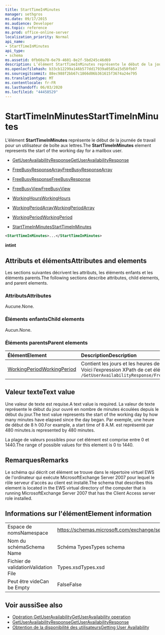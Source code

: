 ```yaml
---
title: StartTimeInMinutes
manager: sethgros
ms.date: 09/17/2015
ms.audience: Developer
ms.topic: reference
ms.prod: office-online-server
localization_priority: Normal
api_name:
- StartTimeInMinutes
api_type:
- schema
ms.assetid: 0fb60a78-6e79-4601-8e2f-5bd245c46d69
description: L’élément StartTimeInMinutes représente le début de la journée de travail pour un utilisateur de boîte aux lettres.
ms.openlocfilehash: b33cb12299a146b577dd17939a0585a15d50fb07
ms.sourcegitcommit: 88ec988f2bb67c1866d06b361615f3674a24e795
ms.translationtype: MT
ms.contentlocale: fr-FR
ms.lasthandoff: 06/03/2020
ms.locfileid: "44458529"
---
```

# <a name="starttimeinminutes"></a><span data-ttu-id="050e6-103">StartTimeInMinutes</span><span class="sxs-lookup"><span data-stu-id="050e6-103">StartTimeInMinutes</span></span>

<span data-ttu-id="050e6-104">L’élément **StartTimeInMinutes** représente le début de la journée de travail pour un utilisateur de boîte aux lettres.</span><span class="sxs-lookup"><span data-stu-id="050e6-104">The **StartTimeInMinutes** element represents the start of the working day for a mailbox user.</span></span> 
  
- [<span data-ttu-id="050e6-105">GetUserAvailabilityResponse</span><span class="sxs-lookup"><span data-stu-id="050e6-105">GetUserAvailabilityResponse</span></span>](getuseravailabilityresponse.md)
  
- [<span data-ttu-id="050e6-106">FreeBusyResponseArray</span><span class="sxs-lookup"><span data-stu-id="050e6-106">FreeBusyResponseArray</span></span>](freebusyresponsearray.md)
  
- [<span data-ttu-id="050e6-107">FreeBusyResponse</span><span class="sxs-lookup"><span data-stu-id="050e6-107">FreeBusyResponse</span></span>](freebusyresponse.md)
  
- [<span data-ttu-id="050e6-108">FreeBusyView</span><span class="sxs-lookup"><span data-stu-id="050e6-108">FreeBusyView</span></span>](freebusyview.md)
  
- [<span data-ttu-id="050e6-109">WorkingHours</span><span class="sxs-lookup"><span data-stu-id="050e6-109">WorkingHours</span></span>](workinghours-ex15websvcsotherref.md)
  
- [<span data-ttu-id="050e6-110">WorkingPeriodArray</span><span class="sxs-lookup"><span data-stu-id="050e6-110">WorkingPeriodArray</span></span>](workingperiodarray.md)
  
- [<span data-ttu-id="050e6-111">WorkingPeriod</span><span class="sxs-lookup"><span data-stu-id="050e6-111">WorkingPeriod</span></span>](workingperiod.md)
  
- [<span data-ttu-id="050e6-112">StartTimeInMinutes</span><span class="sxs-lookup"><span data-stu-id="050e6-112">StartTimeInMinutes</span></span>](starttimeinminutes.md)
  
```xml
<StartTimeInMinutes>...</StartTimeInMinutes>
```

<span data-ttu-id="050e6-113">**int**</span><span class="sxs-lookup"><span data-stu-id="050e6-113">**int**</span></span>

## <a name="attributes-and-elements"></a><span data-ttu-id="050e6-114">Attributs et éléments</span><span class="sxs-lookup"><span data-stu-id="050e6-114">Attributes and elements</span></span>

<span data-ttu-id="050e6-115">Les sections suivantes décrivent les attributs, les éléments enfants et les éléments parents.</span><span class="sxs-lookup"><span data-stu-id="050e6-115">The following sections describe attributes, child elements, and parent elements.</span></span>
  
### <a name="attributes"></a><span data-ttu-id="050e6-116">Attributs</span><span class="sxs-lookup"><span data-stu-id="050e6-116">Attributes</span></span>

<span data-ttu-id="050e6-117">Aucune.</span><span class="sxs-lookup"><span data-stu-id="050e6-117">None.</span></span>
  
### <a name="child-elements"></a><span data-ttu-id="050e6-118">Éléments enfants</span><span class="sxs-lookup"><span data-stu-id="050e6-118">Child elements</span></span>

<span data-ttu-id="050e6-119">Aucun.</span><span class="sxs-lookup"><span data-stu-id="050e6-119">None.</span></span>
  
### <a name="parent-elements"></a><span data-ttu-id="050e6-120">Éléments parents</span><span class="sxs-lookup"><span data-stu-id="050e6-120">Parent elements</span></span>

|<span data-ttu-id="050e6-121">**Élément**</span><span class="sxs-lookup"><span data-stu-id="050e6-121">**Element**</span></span>|<span data-ttu-id="050e6-122">**Description**</span><span class="sxs-lookup"><span data-stu-id="050e6-122">**Description**</span></span>|
|:-----|:-----|
|[<span data-ttu-id="050e6-123">WorkingPeriod</span><span class="sxs-lookup"><span data-stu-id="050e6-123">WorkingPeriod</span></span>](workingperiod.md) <br/> |<span data-ttu-id="050e6-124">Contient les jours et les heures de travail de la boîte aux lettres.</span><span class="sxs-lookup"><span data-stu-id="050e6-124">Contains the work week days and hours of the mailbox user.</span></span>  <br/> <span data-ttu-id="050e6-125">Voici l’expression XPath de cet élément :</span><span class="sxs-lookup"><span data-stu-id="050e6-125">The following is the XPath expression to this element:</span></span>  <br/>  `/GetUserAvailabilityResponse/FreeBusyResponseArray/FreeBusyResponse/FreeBusyView/WorkingHours/WorkingPeriodArray/WorkingPeriod` <br/> |
   
## <a name="text-value"></a><span data-ttu-id="050e6-126">Valeur texte</span><span class="sxs-lookup"><span data-stu-id="050e6-126">Text value</span></span>

<span data-ttu-id="050e6-127">Une valeur de texte est requise.</span><span class="sxs-lookup"><span data-stu-id="050e6-127">A text value is required.</span></span> <span data-ttu-id="050e6-128">La valeur de texte représente le début du jour ouvré en nombre de minutes écoulées depuis le début du jour.</span><span class="sxs-lookup"><span data-stu-id="050e6-128">The text value represents the start of the working day by how many minutes have elapsed since the day began.</span></span> <span data-ttu-id="050e6-129">Par exemple, une heure de début de 8 h 00.</span><span class="sxs-lookup"><span data-stu-id="050e6-129">For example, a start time of 8 A.M.</span></span> <span data-ttu-id="050e6-130">est représenté par 480 minutes.</span><span class="sxs-lookup"><span data-stu-id="050e6-130">is represented by 480 minutes.</span></span>
  
<span data-ttu-id="050e6-131">La plage de valeurs possibles pour cet élément est comprise entre 0 et 1440.</span><span class="sxs-lookup"><span data-stu-id="050e6-131">The range of possible values for this element is 0 to 1440.</span></span>
  
## <a name="remarks"></a><span data-ttu-id="050e6-132">Remarques</span><span class="sxs-lookup"><span data-stu-id="050e6-132">Remarks</span></span>

<span data-ttu-id="050e6-133">Le schéma qui décrit cet élément se trouve dans le répertoire virtuel EWS de l'ordinateur qui exécute MicrosoftExchange Server 2007 pour lequel le rôle serveur d'accès au client est installé.</span><span class="sxs-lookup"><span data-stu-id="050e6-133">The schema that describes this element is located in the EWS virtual directory of the computer that is running MicrosoftExchange Server 2007 that has the Client Access server role installed.</span></span>
  
## <a name="element-information"></a><span data-ttu-id="050e6-134">Informations sur l'élément</span><span class="sxs-lookup"><span data-stu-id="050e6-134">Element information</span></span>

|||
|:-----|:-----|
|<span data-ttu-id="050e6-135">Espace de noms</span><span class="sxs-lookup"><span data-stu-id="050e6-135">Namespace</span></span>  <br/> |https://schemas.microsoft.com/exchange/services/2006/types  <br/> |
|<span data-ttu-id="050e6-136">Nom du schéma</span><span class="sxs-lookup"><span data-stu-id="050e6-136">Schema Name</span></span>  <br/> |<span data-ttu-id="050e6-137">Schéma Types</span><span class="sxs-lookup"><span data-stu-id="050e6-137">Types schema</span></span>  <br/> |
|<span data-ttu-id="050e6-138">Fichier de validation</span><span class="sxs-lookup"><span data-stu-id="050e6-138">Validation File</span></span>  <br/> |<span data-ttu-id="050e6-139">Types.xsd</span><span class="sxs-lookup"><span data-stu-id="050e6-139">Types.xsd</span></span>  <br/> |
|<span data-ttu-id="050e6-140">Peut être vide</span><span class="sxs-lookup"><span data-stu-id="050e6-140">Can be Empty</span></span>  <br/> |<span data-ttu-id="050e6-141">False</span><span class="sxs-lookup"><span data-stu-id="050e6-141">False</span></span>  <br/> |
   
## <a name="see-also"></a><span data-ttu-id="050e6-142">Voir aussi</span><span class="sxs-lookup"><span data-stu-id="050e6-142">See also</span></span>

- [<span data-ttu-id="050e6-143">Opération GetUserAvailability</span><span class="sxs-lookup"><span data-stu-id="050e6-143">GetUserAvailability operation</span></span>](getuseravailability-operation.md)
- [<span data-ttu-id="050e6-144">GetUserAvailabilityResponse</span><span class="sxs-lookup"><span data-stu-id="050e6-144">GetUserAvailabilityResponse</span></span>](getuseravailabilityresponse.md)
- [<span data-ttu-id="050e6-145">Obtention de la disponibilité des utilisateurs</span><span class="sxs-lookup"><span data-stu-id="050e6-145">Getting User Availability</span></span>](https://msdn.microsoft.com/library/d4133fcb-9b0f-4e6b-aadf-a389da83516a%28Office.15%29.aspx)

